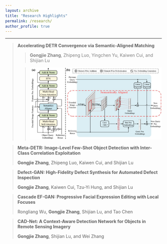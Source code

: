 ```yaml
---
layout: archive
title: "Research Highlights"
permalink: /research/
author_profile: true
---
```



<style>
gray { color: gray }
</style>


------


> **Accelerating DETR Convergence via Semantic-Aligned Matching**
>
> >  **<gray>Gongjie Zhang<gray>**<gray>, Zhipeng Luo, Yingchen Yu, Kaiwen Cui, and Shijian Lu <gray>
>
> > <img src="/images/SAM-DETR.jpg" alt="drawing" width="600"/>



> **Meta-DETR: Image-Level Few-Shot Object Detection with Inter-Class Correlation Exploitation**
>
>  
> **Gongjie Zhang**, Zhipeng Luo, Kaiwen Cui, and Shijian Lu


> **Defect-GAN: High-Fidelity Defect Synthesis for Automated Defect Inspection**
>  
> **Gongjie Zhang**, Kaiwen Cui, Tzu-Yi Hung, and Shijian Lu


> **Cascade EF-GAN: Progressive Facial Expression Editing with Local Focuses**
>  
> Rongliang Wu, **Gongjie Zhang**, Shijian Lu, and Tao Chen


> **CAD-Net: A Context-Aware Detection Network for Objects in Remote Sensing Imagery**
>  
> **Gongjie Zhang**, Shijian Lu, and Wei Zhang